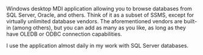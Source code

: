 Windows desktop MDI application allowing you to browse databases from SQL Server, Oracle, and others.  Think of it
as a subset of SSMS, except for virtually unlimited database vendors.  The aforementioned vendors are built-in
(among others), but you can add as many as you like, as long as they have OLEDB or ODBC connection capabilities.

I use the application almost daily in my work with SQL Server databases.
